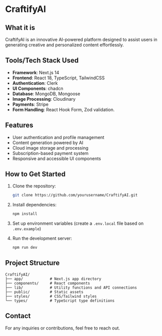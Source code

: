 # CraftifyAI

## What it is
CraftifyAI is an innovative AI-powered platform designed to assist users in generating creative and personalized content effortlessly.


## Tools/Tech Stack Used
- **Framework**: Next.js 14
- **Frontend**: React 18, TypeScript, TailwindCSS
- **Authentication**: Clerk
- **UI Components**: chadcn
- **Database**: MongoDB, Mongoose
- **Image Processing**: Cloudinary
- **Payments**: Stripe
- **Form Handling**: React Hook Form, Zod validation.

## Features
- User authentication and profile management
- Content generation powered by AI
- Cloud image storage and processing
- Subscription-based payment system
- Responsive and accessible UI components

## How to Get Started
1. Clone the repository:
   ```bash
   git clone https://github.com/yourusername/CraftifyAI.git
   ```
2. Install dependencies:
   ```bash
   npm install
   ```
3. Set up environment variables (create a `.env.local` file based on `.env.example`)

4. Run the development server:
   ```bash
   npm run dev
   ```

## Project Structure
```
CraftifyAI/
├── app/            # Next.js app directory
├── components/     # React components
├── lib/            # Utility functions and API connections
├── public/         # Static assets
├── styles/         # CSS/Tailwind styles
└── types/          # TypeScript type definitions
```


## Contact
For any inquiries or contributions, feel free to reach out.
